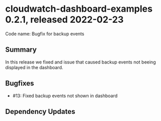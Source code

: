 # cloudwatch-dashboard-examples 0.2.1, released 2022-02-23

Code name: Bugfix for backup events

## Summary

In this release we fixed and issue that caused backup events not beeing displayed in the dashboard.

## Bugfixes

* #13: Fixed backup events not shown in dashboard

## Dependency Updates
